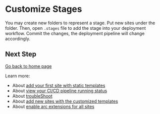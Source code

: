 # Customize Stages

You may create new folders to represent a stage. Put new sites under the folder. Then, open `.stages` file to add the stage into your deployment workflow. Commit the changes, the deployment pipeline will change accordingly.

## Next Step

[Go back to home page](../README.md)

Learn more:

- About [add your first site with static templates](./Add-first-Site.md)
- About [view your CI/CD pipeline running status](./View-pipeline.md)
- About [troubleShoot](./TroubleShooting.md)
- About [add new sites with the customized templates](../README.md#scenario-2-convert-your-poc-site-settings-into-iac-code-then-scale-private-preview)
- About [enable arc extensions for all sites](../README.md#enable-arc-extensions-for-all-sites)